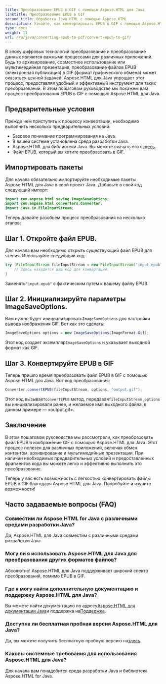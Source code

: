 ```yaml
---
title: Преобразование EPUB в GIF с помощью Aspose.HTML для Java
linktitle: Преобразование EPUB в GIF
second_title: Обработка Java HTML с помощью Aspose.HTML
description: Узнайте, как конвертировать EPUB в GIF с помощью Aspose.HTML для Java. Простой и эффективный процесс преобразования для всех ваших мультимедийных потребностей.
type: docs
weight: 11
url: /ru/java/converting-epub-to-pdf/convert-epub-to-gif/
---
```


В эпоху цифровых технологий преобразование и преобразование данных являются важными процессами для различных приложений. Будь то архивирование, совместное использование или мультимедийная презентация, преобразование файлов EPUB (электронная публикация) в GIF (формат графического обмена) может оказаться ценной задачей. Aspose.HTML для Java упрощает этот процесс, предоставляя удобный и эффективный инструмент для таких преобразований. В этом пошаговом руководстве мы покажем вам процесс преобразования EPUB в GIF с помощью Aspose.HTML для Java.

## Предварительные условия

Прежде чем приступить к процессу конвертации, необходимо выполнить несколько предварительных условий:

- Базовое понимание программирования на Java.
- В вашей системе установлена среда разработки Java.
-  Aspose.HTML для библиотеки Java. Вы можете скачать его с[здесь](https://releases.aspose.com/html/java/).
- Файл EPUB, который вы хотите преобразовать в GIF.

## Импортировать пакеты

Для начала обязательно импортируйте необходимые пакеты Aspose.HTML для Java в свой проект Java. Добавьте в свой код следующий импорт:

```java
import com.aspose.html.saving.ImageSaveOptions;
import com.aspose.html.converters.Converter;
import java.io.FileInputStream;
```

Теперь давайте разобьем процесс преобразования на несколько этапов:

## Шаг 1. Откройте файл EPUB.

Для начала вам необходимо открыть существующий файл EPUB для чтения. Используйте следующий код:

```java
try (FileInputStream fileInputStream = new FileInputStream("input.epub")) {
    // Здесь находится ваш код для конвертации.
}
```

 Заменять`"input.epub"` с фактическим путем к вашему файлу EPUB.

## Шаг 2. Инициализируйте параметры ImageSaveOptions.

 Вам нужно будет инициализировать`ImageSaveOptions` для настройки вывода изображения GIF. Вот как это сделать:

```java
ImageSaveOptions options = new ImageSaveOptions(ImageFormat.Gif);
```

 Этот код создает экземпляр`ImageSaveOptions` и указывает выходной формат как GIF.

## Шаг 3. Конвертируйте EPUB в GIF

Теперь пришло время преобразовать файл EPUB в GIF с помощью Aspose.HTML для Java. Вот код преобразования:

```java
Converter.convertEPUB(fileInputStream, options, "output.gif");
```

 Этот код вызывает`convertEPUB` метод, передавая`fileInputStream` ,`options` вы инициализировали ранее, и желаемое имя выходного файла, в данном примере — «output.gif». 

## Заключение

В этом пошаговом руководстве мы рассмотрели, как преобразовать файл EPUB в изображение GIF с помощью Aspose.HTML для Java. Этот процесс полезен для различных приложений, включая обмен контентом, архивирование и мультимедийные презентации. При наличии необходимых предварительных условий и предоставленных фрагментов кода вы можете легко и эффективно выполнить это преобразование.

Теперь у вас есть возможность с легкостью конвертировать файлы EPUB в GIF благодаря Aspose.HTML для Java. Попробуйте и изучите возможности!

## Часто задаваемые вопросы (FAQ)

### Совместим ли Aspose.HTML for Java с различными средами разработки Java?
Да, Aspose.HTML для Java совместим с различными средами разработки Java.

### Могу ли я использовать Aspose.HTML для Java для преобразования других форматов файлов?
Абсолютно! Aspose.HTML для Java поддерживает широкий спектр преобразований, помимо EPUB в GIF.

### Где я могу найти дополнительную документацию и поддержку Aspose.HTML для Java?
 Вы можете найти документацию по адресу[Aspose.HTML для документации Java](https://reference.aspose.com/html/java/)и поддержка на[Поддержка](https://forum.aspose.com/).

### Доступна ли бесплатная пробная версия Aspose.HTML для Java?
 Да, вы можете получить бесплатную пробную версию на[здесь](https://releases.aspose.com/).

### Каковы системные требования для использования Aspose.HTML для Java?
Для начала вам понадобится среда разработки Java и библиотека Aspose.HTML for Java.